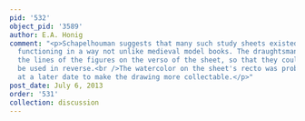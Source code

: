 ```yaml
---
pid: '532'
object_pid: '3589'
author: E.A. Honig
comment: "<p>Schapelhouman suggests that many such study sheets existed in Jan's studio,
  functioning in a way not unlike medieval model books. The draughtsman here has retraced
  the lines of the figures on the verso of the sheet, so that they could more easily
  be used in reverse.<br />The watercolor on the sheet's recto was probably added
  at a later date to make the drawing more collectable.</p>"
post_date: July 6, 2013
order: '531'
collection: discussion
---
```


